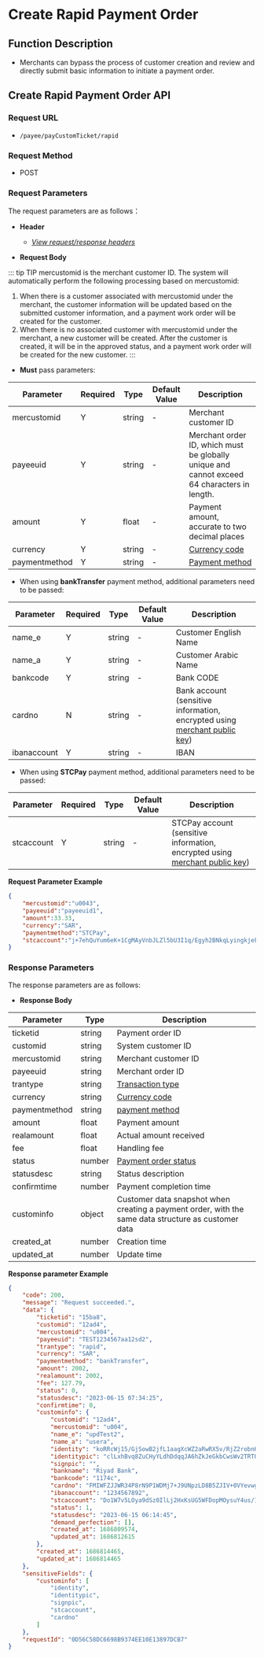 # Create Rapid Payment Order

## Function Description

- Merchants can bypass the process of customer creation and review and directly submit basic information to initiate a payment order.

## Create Rapid Payment Order API

### Request URL

- `/payee/payCustomTicket/rapid`

### Request Method

- POST

### Request Parameters

The request parameters are as follows：

- **Header**

  - [_View request/response headers_](/en/payoutApi/apiRule/header)

- **Request Body**

::: tip TIP
mercustomid is the merchant customer ID. The system will automatically perform the following processing based on mercustomid:
1. When there is a customer associated with mercustomid under the merchant, the customer information will be updated based on the submitted customer information, and a payment work order will be created for the customer.
2. When there is no associated customer with mercustomid under the merchant, a new customer will be created. After the customer is created, it will be in the approved status, and a payment work order will be created for the new customer.
:::

* **Must** pass parameters:

| **Parameter** | **Required** | **Type** | **Default Value** | **Description**                                                                             |
| ------------- | ------------ | -------- | ----------------- | ------------------------------------------------------------------------------------------- |
| mercustomid   | Y            | string   | -                 | Merchant customer ID                                                                        |
| payeeuid      | Y            | string   | -                 | Merchant order ID, which must be globally unique and cannot exceed 64 characters in length. |
| amount        | Y            | float    | -                 | Payment amount, accurate to two decimal places                                              |
| currency      | Y            | string   | -                 | [Currency code](/en/payoutApi/appendix/currency)                                            |
| paymentmethod | Y            | string   | -                 | [Payment method](/en/payoutApi/appendix/paymentMethod)                                      |

* When using **bankTransfer** payment method, additional parameters need to be passed:

| **Parameter** | **Required** | **Type** | **Default Value** | **Description**                                                                                                                               |
| ------------- | ------------ | -------- | ----------------- | --------------------------------------------------------------------------------------------------------------------------------------------- |
| name_e        | Y            | string   | -                 | Customer English Name                                                                                                                         |
| name_a        | Y            | string   | -                 | Customer Arabic Name                                                                                                                          |
| bankcode      | Y            | string   | -                 | Bank CODE                                                                                                                                     |
| cardno        | N            | string   | -                 | Bank account (sensitive information, encrypted using [merchant public key](/en/payoutApi/apiRule/certificateKey#merchant-public-private-key)) |
| ibanaccount   | Y            | string   | -                 | IBAN                                                                                                                                          |

* When using **STCPay** payment method, additional parameters need to be passed:

| **Parameter** | **Required** | **Type** | **Default Value** | **Description**                                                                                                                                 |
| ------------- | ------------ | -------- | ----------------- | ----------------------------------------------------------------------------------------------------------------------------------------------- |
| stcaccount    | Y            | string   | -                 | STCPay account (sensitive information, encrypted using [merchant public key](/en/payoutApi/apiRule/certificateKey#merchant-public-private-key)) |

**Request Parameter Example**

```json
{
    "mercustomid":"u0043",
    "payeeuid":"payeeuid1",
    "amount":33.33,
    "currency":"SAR",
    "paymentmethod":"STCPay",
    "stcaccount":"j+7ehQuYum6eK+1CgMAyVnbJLZl5bU3I1q/Egyh2BNkqLyingkjeFuX+an2mkqZ2IaK1038zNhz7lvnix+R4C7gGM/hWSwZ2/OReoO4CTKfB8KH+XyYNEKgkd+5BIE/w35ssJNgCHy7BlqZz9sm2hboz6DOZAcY/Sv7eya328yChDllr8MlUY87x+yTN+EEjiUajvFA3RB7Lx/+DcQgkx58fmlrq4JhwlqnjKJllSimnqwK9DB6nKsNQAHONLzGndl4nAaL441EGyP0tVU+roSd0uJU1hpc+Gq9HKLr1N3rt1Y7QEd9+wHwZ3EBf0dUdIq94gC1ZuZ0VU+pBRim40Q=="
}
```

### Response Parameters

The response parameters are as follows:

- **Response Body**

| **Parameter** | **Type** | **Description**                                                                                     |
| ------------- | -------- | --------------------------------------------------------------------------------------------------- |
| ticketid      | string   | Payment order ID                                                                                    |
| customid      | string   | System customer ID                                                                                  |
| mercustomid   | string   | Merchant customer ID                                                                                |
| payeeuid      | string   | Merchant order ID                                                                                   |
| trantype      | string   | [Transaction type](/en/payoutApi/appendix/tranType)                                                 |
| currency      | string   | [Currency code](/en/payoutApi/appendix/currency)                                                    |
| paymentmethod | string   | [payment method](/en/payoutApi/appendix/paymentMethod)                                              |
| amount        | float    | Payment amount                                                                                      |
| realamount    | float    | Actual amount received                                                                              |
| fee           | float    | Handling fee                                                                                        |
| status        | number   | [Payment order status](/en/payoutApi/appendix/paymentStatus)                                        |
| statusdesc    | string   | Status description                                                                                  |
| confirmtime   | number   | Payment completion time                                                                             |
| custominfo    | object   | Customer data snapshot when creating a payment order, with the same data structure as customer data |
| created_at    | number   | Creation time                                                                                       |
| updated_at    | number   | Update time                                                                                         |

**Response parameter Example**

```json
{
    "code": 200,
    "message": "Request succeeded.",
    "data": {
        "ticketid": "15ba8",
        "customid": "12ad4",
        "mercustomid": "u004",
        "payeeuid": "TEST1234567aa12sd2",
        "trantype": "rapid",
        "currency": "SAR",
        "paymentmethod": "bankTransfer",
        "amount": 2002,
        "realamount": 2002,
        "fee": 127.79,
        "status": 0,
        "statusdesc": "2023-06-15 07:34:25",
        "confirmtime": 0,
        "custominfo": {
            "customid": "12ad4",
            "mercustomid": "u004",
            "name_e": "updTest2",
            "name_a": "usera",
            "identity": "koRRcWj15/GjSowB2jfL1aagXcWZ2aRwRX5v/RjZ2robnH7abFUZXKLmyXsQHts0WGJBYhboqszYTqbT+iMOPvJ1flGIW4AAlLG6IoYscihUilKe0ieAYEyeTZE4ywlnS1cJRGsCDanzwLkRTsIl75uE3HSbkk6bAOGTwnASvjXJFe9ypx8Rj6NGuupwI9OfxDtr8NkIl5qKyOT5AzGKjhRZwoMl1gfzqJACef+HSKQNCikqYjKcoxeFQaCcmEwcWujDCHrk6+/SlN2NBpZdNlDmubPM7/JlsqudtKQp4HP+FNubwe9nZO2cPxvArBumGKIdsCv6yTOVqTEios43Tw==",
            "identitypic": "clLxhBvq8ZuCHyYLdhDdqqJA6hZkJeGkbCwsWv2TRTOQ3q+MGw4SpNLmXGNdxy9+/gZh4kGS9zMAAy8eMPW+KqDGNYSFBvT5NEoHnGc11PHCrQ95yp7qFsh/I03+ZQxKIKRpLkmY/hqs9i0QJlNqji0Wx7Ne712Dyh9qflfxkKF1f8Pcey0dHA1j7SwAuBndAcTBpnI/FcKvKt6n0vHQ8c4tKHNhMd9xRzap3Mr+09mAXtjyy1QQbb+e93x+YBoLGqdCoZouHGCTVCuqmQSiIS5TdRRMWKh/SIvVJA7bQ7bWkusgVGZF4NZQ8Jd6OzTgcpuW3ZVREyuNBYpdaZCbkQ==",
            "signpic": "",
            "bankname": "Riyad Bank",
            "bankcode": "1174c",
            "cardno": "FMIWFZJJWR34P8rN9P1WDMj7+J9UNpzLD8B5ZJIV+0VYevwgOdchFMnLM4kJwefyQXiVzP9Xh9jOLupgWrLx6Xs3PzYB6DI0PyKYw0MbbgW0oX64wsfKymRROpjQ3BvsjJfnffbDrB7/td7X52+ju0f5spw99NQ3VS+3A3Q1pcsTtTTdZSLGfd9hranY3hVUvmKr1bZq0KIkqFEl6bQ7AK0J1xVd9qQZCh8iFJNPV50FXcXwV4t2Xtua7AVd6yi6fUFZN1gngz67+/r0CG1ffNF2ykFgqYRUzedRwIHl9kmADsMSXpbUTCL97IG60VdLZ+ICu/yY1h1zU0kin7K6pw==",
            "ibanaccount": "1234567892",
            "stcaccount": "Do1W7v5LOya9dSz0IlLj2HxKsUG5WFDopMOysuY4us/1oHS1DwBrt7RPgjxTX2D1ZiArxBZL2I8MoSDXzkYM7j7+gNiLtrYvyeUcdU6DpRmvKAKzSJ4IUqJ0auf0SgmXupjcD9hcl7XG0qn5dOA59dRiGRy0xzWg++LF4dLUSplqlnVh4j+SlCmuJatCKOVOV70PD3M+cgmAjNW+VivaVFImc9VIzv30CITKEkGoJ37ByUpx3f3mBO6mZB4DoK0UQ6rEGt0ewBTphYePrf7HE0m5mflagAsIk6AXRSORTMF//Yv2UgD+tEcjhuADI8OIhfPzExPRVWDY7S8bz9B5tg==",
            "status": 1,
            "statusdesc": "2023-06-15 06:14:45",
            "demand_perfection": [],
            "created_at": 1686809574,
            "updated_at": 1686812615
        },
        "created_at": 1686814465,
        "updated_at": 1686814465
    },
    "sensitiveFields": {
        "custominfo": [
            "identity",
            "identitypic",
            "signpic",
            "stcaccount",
            "cardno"
        ]
    },
    "requestId": "0D56C58DC6698B9374EE10E13897DCB7"
}
```